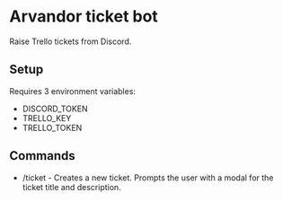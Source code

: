 # Arvandor ticket bot

Raise Trello tickets from Discord.

## Setup
Requires 3 environment variables:
* DISCORD_TOKEN
* TRELLO_KEY
* TRELLO_TOKEN

## Commands
* /ticket - Creates a new ticket. Prompts the user with a modal for the ticket title and description.
